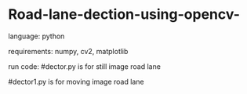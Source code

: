 # Road-lane-dection-using-opencv-
language: 
python

requirements:
numpy, cv2, matplotlib 

run code:
#dector.py is for still image road lane 

#dector1.py is for moving image road lane 




